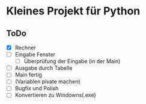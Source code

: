 # Kleines Projekt für Python
## ToDo

- [X] Rechner
- [ ] Eingabe Fenster
  - [ ] Überprüfung der Eingabe (in der Main)
- [ ] Ausgabe durch Tabelle
- [ ] Main fertig
- [ ] (Variablen pivate machen)
- [ ] Bugfix und Polish
- [ ] Konvertieren zu Windowns(.exe)
